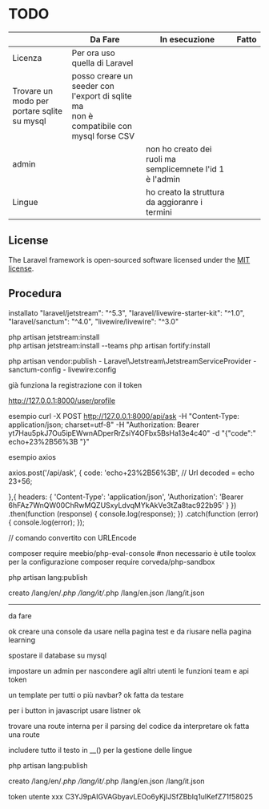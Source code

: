 
 # TODO


|                | Da Fare                       | In esecuzione      | Fatto |
|----------------|-------------------------------|--------------------|-------|
|    Licenza     |Per ora uso quella di Laravel  |                    |       |
|  Trovare un modo per portare sqlite su mysql   |  posso creare un seeder con l'export di sqlite ma <br>non è compatibile con mysql forse CSV  |                    |       |
|    admin    || non ho creato dei ruoli ma semplicemnete l'id 1 è l'admin||
| Lingue  || ho creato la struttura da aggioranre i termini||


## License

The Laravel framework is open-sourced software licensed under the [MIT license](https://opensource.org/licenses/MIT).

 ## Procedura
installato 
      "laravel/jetstream": "^5.3",
      "laravel/livewire-starter-kit": "^1.0",
      "laravel/sanctum": "^4.0",
      "livewire/livewire": "^3.0"

php artisan  jetstream:install   
php artisan jetstream:install --teams
php artisan fortify:install 

php artisan vendor:publish 
    - Laravel\Jetstream\JetstreamServiceProvider 
    - sanctum-config 
    - livewire:config 

già funziona la registrazione con il token


http://127.0.0.1:8000/user/profile


esempio curl
-X POST http://127.0.0.1:8000/api/ask -H "Content-Type: application/json; charset=utf-8" -H "Authorization: Bearer yt7Hau5pkJ7Ou5ipEWwnADperRrZsiY4OFbx5BsHa13e4c40" -d "{\"code\":\" echo+23%2B56%3B  \"}"

esempio axios

axios.post('/api/ask', {
    code: 'echo+23%2B56%3B', // Url decoded = echo 23+56;

  },{
    headers: {
      'Content-Type': 'application/json',
      'Authorization': 'Bearer 6hFAz7WnQW00ChRwMQZUSxyLdvqMYkAkVe3tZa8tac922b95'
    }
  })
  .then(function (response) {
    console.log(response);
  })
  .catch(function (error) {
    console.log(error);
  });

// comando convertito con URLEncode

composer require meebio/php-eval-console #non necessario è utile toolox per la configurazione
composer require corveda/php-sandbox

php artisan lang:publish

creato  /lang/en/*.php
        /lang/it/*.php
        /lang/en.json
        /lang/it.json



---------------------------------
da fare

ok  creare una console da usare nella pagina test e da riusare nella pagina learning
 
spostare il database su mysql

impostare un admin per nascondere agli altri utenti le funzioni team e api token

un template per tutti o più navbar? ok fatta da testare

per i button in javascript usare listner ok

trovare una route interna per il parsing del codice da interpretare ok fatta una route

includere tutto il testo in __() per la gestione delle lingue

php artisan lang:publish

creato  /lang/en/*.php
        /lang/it/*.php
        /lang/en.json
        /lang/it.json

token utente xxx C3YJ9pAIGVAGbyavLEOo6yKjIJSfZBblq1ulKefZ71f58025


